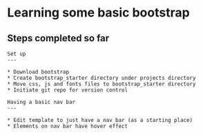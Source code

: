 Learning some basic bootstrap
===

Steps completed so far
---
```
Set up
---

* Download bootstrap
* Create bootstrap_starter directory under projects directory
* Move css, js and fonts files to bootstrap_starter directory
* Initiate git repo for version control

Having a basic nav bar
---

* Edit template to just have a nav bar (as a starting place)
* Elements on nav bar have hover effect

```
